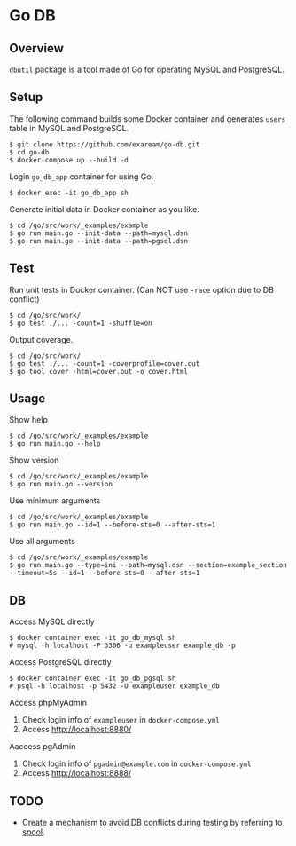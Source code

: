 # Go DB

## Overview
`dbutil` package is a tool made of Go for operating MySQL and PostgreSQL.

## Setup
The following command builds some Docker container and generates `users` table in MySQL and PostgreSQL.
```shell
$ git clone https://github.com/exaream/go-db.git
$ cd go-db
$ docker-compose up --build -d
```
Login `go_db_app` container for using Go.
```shell
$ docker exec -it go_db_app sh
```
Generate initial data in Docker container as you like.
```shell
$ cd /go/src/work/_examples/example
$ go run main.go --init-data --path=mysql.dsn
$ go run main.go --init-data --path=pgsql.dsn
```

## Test
Run unit tests in Docker container.
(Can NOT use `-race` option due to DB conflict)
```shell
$ cd /go/src/work/
$ go test ./... -count=1 -shuffle=on
```
Output coverage.
```shell
$ cd /go/src/work/
$ go test ./... -count=1 -coverprofile=cover.out
$ go tool cover -html=cover.out -o cover.html
```

## Usage
Show help
```shell
$ cd /go/src/work/_examples/example
$ go run main.go --help
```

Show version
```shell
$ cd /go/src/work/_examples/example
$ go run main.go --version
```

Use minimum arguments
```shell
$ cd /go/src/work/_examples/example
$ go run main.go --id=1 --before-sts=0 --after-sts=1
```

Use all arguments
```shell
$ cd /go/src/work/_examples/example
$ go run main.go --type=ini --path=mysql.dsn --section=example_section --timeout=5s --id=1 --before-sts=0 --after-sts=1
```

## DB

Access MySQL directly
```shell
$ docker container exec -it go_db_mysql sh
# mysql -h localhost -P 3306 -u exampleuser example_db -p
```

Access PostgreSQL directly
```shell
$ docker container exec -it go_db_pgsql sh
# psql -h localhost -p 5432 -U exampleuser example_db
```

Access phpMyAdmin
1. Check login info of `exampleuser` in `docker-compose.yml`
2. Access [http://localhost:8880/](http://localhost:8880/)

Aaccess pgAdmin
1. Check login info of `pgadmin@example.com` in `docker-compose.yml`
2. Access [http://localhost:8888/](http://localhost:8888/)

## TODO
* Create a mechanism to avoid DB conflicts during testing by referring to [spool](https://github.com/cloudspannerecosystem/spool).
